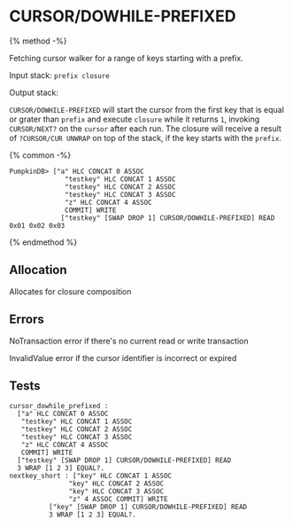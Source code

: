 # CURSOR/DOWHILE-PREFIXED

{% method -%}

Fetching cursor walker for a range of keys starting with a prefix.

Input stack: `prefix closure`

Output stack:

`CURSOR/DOWHILE-PREFIXED` will start the cursor from the first key that is
equal or grater than `prefix` and execute `closure` while it returns `1`,
invoking `CURSOR/NEXT?` on the `cursor` after each run. The closure
will receive a result of `?CURSOR/CUR UNWRAP` on top of the stack, if the
key starts with the `prefix`.

{% common -%}

```
PumpkinDB> ["a" HLC CONCAT 0 ASSOC
              "testkey" HLC CONCAT 1 ASSOC
              "testkey" HLC CONCAT 2 ASSOC
              "testkey" HLC CONCAT 3 ASSOC
              "z" HLC CONCAT 4 ASSOC
              COMMIT] WRITE
             ["testkey" [SWAP DROP 1] CURSOR/DOWHILE-PREFIXED] READ
0x01 0x02 0x03             
```

{% endmethod %}

## Allocation

Allocates for closure composition

## Errors

NoTransaction error if there's no current read or write transaction

InvalidValue error if the cursor identifier is incorrect or expired

## Tests

```test
cursor_dowhile_prefixed :
  ["a" HLC CONCAT 0 ASSOC
   "testkey" HLC CONCAT 1 ASSOC
   "testkey" HLC CONCAT 2 ASSOC
   "testkey" HLC CONCAT 3 ASSOC
   "z" HLC CONCAT 4 ASSOC
   COMMIT] WRITE
  ["testkey" [SWAP DROP 1] CURSOR/DOWHILE-PREFIXED] READ
  3 WRAP [1 2 3] EQUAL?.
nextkey_short : ["key" HLC CONCAT 1 ASSOC
               "key" HLC CONCAT 2 ASSOC
               "key" HLC CONCAT 3 ASSOC
               "z" 4 ASSOC COMMIT] WRITE
          ["key" [SWAP DROP 1] CURSOR/DOWHILE-PREFIXED] READ
          3 WRAP [1 2 3] EQUAL?.
```

